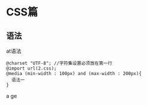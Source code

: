 # CSS篇

## 语法  
at语法

```
@charset "UTF-8"; //字符集设置必须放在第一行
@import url(2.css);
@media (min-width : 100px) and (max-width : 200px){
  语法一
}
```
a
ge
